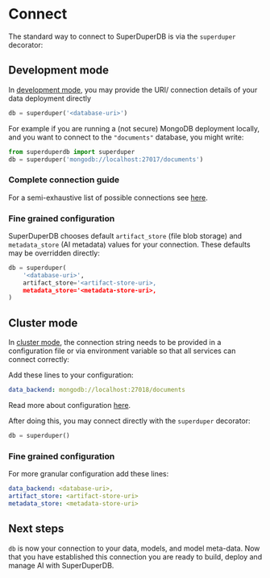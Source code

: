 # Connect

The standard way to connect to SuperDuperDB is via the `superduper` decorator:

## Development mode

In [development mode](../get_started/environment#development-mode), you may provide the URI/ connection details of your data deployment directly

```python
db = superduper('<database-uri>')
```

For example if you are running a (not secure) MongoDB deployment locally, and you want to connect to the `"documents"` database, you might write:

```python
from superduperdb import superduper
db = superduper('mongodb://localhost:27017/documents')
```

### Complete connection guide

For a semi-exhaustive list of possible connections see [here](../reusable_snippets/connect_to_superduperdb).

### Fine grained configuration

SuperDuperDB chooses default `artifact_store` (file blob storage) and `metadata_store` (AI metadata) values for your connection. These defaults may be overridden directly:

```python
db = superduper(
    '<database-uri>',
    artifact_store='<artifact-store-uri>,
    metadata_store='<metadata-store-uri>,
)
```

## Cluster mode

In [cluster mode](../get_started/environment#cluster-mode), the connection string needs to be provided in a configuration 
file or via environment variable so that all services can connect correctly:

Add these lines to your configuration:

```yaml
data_backend: mongodb://localhost:27018/documents
```

Read more about configuration [here](../get_started/configuration).

After doing this, you may connect directly with the `superduper` decorator:

```python
db = superduper()
```

### Fine grained configuration

For more granular configuration add these lines:


```yaml
data_backend: <database-uri>,
artifact_store: <artifact-store-uri>
metadata_store: <metadata-store-uri>
```

## Next steps

`db` is now your connection to your data, models, and model meta-data.
Now that you have established this connection you are ready to build, deploy and manage AI with SuperDuperDB.
